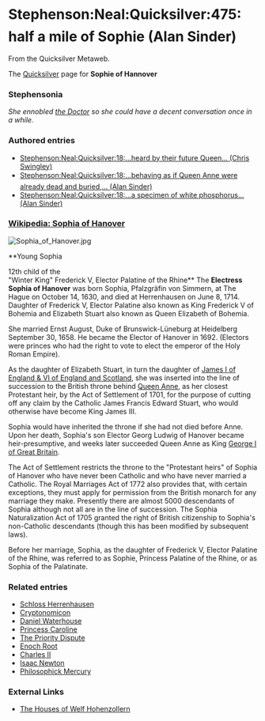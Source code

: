 
# Stephenson:Neal:Quicksilver:475:half a mile of Sophie (Alan Sinder)

From the Quicksilver Metaweb.

The [Quicksilver](/quicksilver) page for **Sophie of Hannover**
### Stephensonia


*She ennobled [the Doctor](/gottfried-wilhelm-von-leibniz) so she could have a decent conversation once in a while.*

### Authored entries


* [Stephenson:Neal:Quicksilver:18:...heard by their future Queen... (Chris Swingley)](/stephenson-neal-quicksilver-18-heard-by-their-future-queen-chris-swingley)
* [Stephenson:Neal:Quicksilver:18:...behaving as if Queen Anne were already dead and buried,... (Alan Sinder)](/stephenson-neal-quicksilver-18-behaving-as-if-queen-anne-were-already-dead-and-buried-alan-sinder)
* [Stephenson:Neal:Quicksilver:18:...a specimen of white phosphorus... (Alan Sinder)](/stephenson-neal-quicksilver-18-a-specimen-of-white-phosphorus-alan-sinder)


### [Wikipedia: Sophia of Hanover](/http-en-wikipedia-org-wiki-sophia-of-hanover)



![Sophia_of_Hanover.jpg](/https://web.archive.org/web/20060725170726im_/http://upload.wikimedia.org/wikipedia/en/9/9b/Sophia_of_Hanover.jpg)  

**Young Sophia  

12th child of the  
"Winter King" Frederick V, Elector Palatine of the Rhine**
The **Electress Sophia of Hanover** was born Sophia, Pfalzgräfin von Simmern, at The Hague on October 14, 1630, and died at Herrenhausen on June 8, 1714. Daughter of Frederick V, Elector Palatine also known as King Frederick V of Bohemia and Elizabeth Stuart also known as Queen Elizabeth of Bohemia. 

She married Ernst August, Duke of Brunswick-Lüneburg at Heidelberg September 30, 1658. He became the Elector of Hanover in 1692. (Electors were princes who had the right to vote to elect the emperor of the Holy Roman Empire). 

As the daughter of Elizabeth Stuart, in turn the daughter of [James I of England & VI of England and Scotland](/james-i-of-england), she was inserted into the line of succession to the British throne behind [Queen Anne](/queen-anne), as her closest Protestant heir, by the Act of Settlement of 1701, for the purpose of cutting off any claim by the Catholic James Francis Edward Stuart, who would otherwise have become King James III. 

Sophia would have inherited the throne if she had not died before Anne. Upon her death, Sophia's son Elector Georg Ludwig of Hanover became heir-presumptive, and weeks later succeeded Queen Anne as King [George I of Great Britain](/george-i-of-england). 

The Act of Settlement restricts the throne to the "Protestant heirs" of Sophia of Hanover who have never been Catholic and who have never married a Catholic. The Royal Marriages Act of 1772 also provides that, with certain exceptions, they must apply for permission from the British monarch for any marriage they make. Presently there are almost 5000 descendants of Sophia although not all are in the line of succession. The Sophia Naturalization Act of 1705 granted the right of British citizenship to Sophia's non-Catholic descendants (though this has been modified by subsequent laws). 

Before her marriage, Sophia, as the daughter of Frederick V, Elector Palatine of the Rhine, was referred to as Sophie, Princess Palatine of the Rhine, or as Sophia of the Palatinate.

### Related entries


* [Schloss Herrenhausen](/schloss-herrenhausen)
* [Cryptonomicon](/cryptonomicon)
* [Daniel Waterhouse](/daniel-waterhouse)
* [Princess Caroline](/caroline-of-ansbach)
* [The Priority Dispute](/the-priority-dispute)
* [Enoch Root](/stephenson-neal-quicksilver-enoch-root)
* [Charles II](/charles-ii)
* [Isaac Newton](/isaac-newton)
* [Philosophick Mercury](/quicksilver-or-mercury)


### External Links


* [The Houses of Welf Hohenzollern](/http-www-nealstephenson-com-family-welfhohenzollern-htm)
